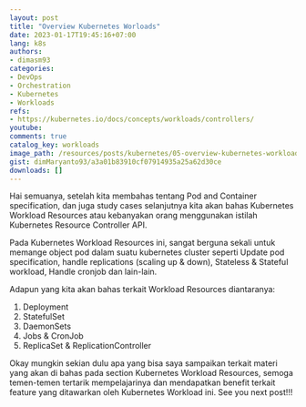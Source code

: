 ```yaml
---
layout: post
title: "Overview Kubernetes Worloads"
date: 2023-01-17T19:45:16+07:00
lang: k8s
authors:
- dimasm93
categories:
- DevOps
- Orchestration
- Kubernetes
- Workloads
refs: 
- https://kubernetes.io/docs/concepts/workloads/controllers/
youtube: 
comments: true
catalog_key: workloads
image_path: /resources/posts/kubernetes/05-overview-kubernetes-workloads
gist: dimMaryanto93/a3a01b83910cf07914935a25a62d30ce
downloads: []
---
```


Hai semuanya, setelah kita membahas tentang Pod and Container specification, dan juga study cases selanjutnya kita akan bahas Kubernetes Workload Resources atau kebanyakan orang menggunakan istilah Kubernetes Resource Controller API.

Pada Kubernetes Workload Resources ini, sangat berguna sekali untuk memange object pod dalam suatu kubernetes cluster seperti Update pod specification, handle replications (scaling up & down), Stateless & Stateful workload, Handle cronjob dan lain-lain.

Adapun yang kita akan bahas terkait Workload Resources diantaranya:

<!--more-->

1. Deployment
2. StatefulSet
3. DaemonSets
4. Jobs & CronJob
5. ReplicaSet & ReplicationController

Okay mungkin sekian dulu apa yang bisa saya sampaikan terkait materi yang akan di bahas pada section Kubernetes Workload Resources, semoga temen-temen tertarik mempelajarinya dan mendapatkan benefit terkait feature yang ditawarkan oleh Kubernetes Workload ini. See you next post!!!